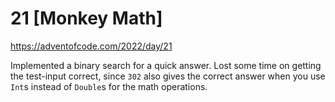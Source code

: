 # 21 [Monkey Math]

https://adventofcode.com/2022/day/21

Implemented a binary search for a quick answer. Lost some time on getting
the test-input correct, since `302` also gives the correct answer when you
use `Int`s instead of `Double`s for the math operations.
